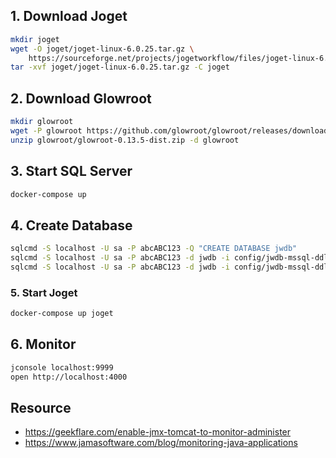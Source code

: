 ## 1. Download Joget

```bash
mkdir joget
wget -O joget/joget-linux-6.0.25.tar.gz \
    https://sourceforge.net/projects/jogetworkflow/files/joget-linux-6.0.25.tar.gz/download
tar -xvf joget/joget-linux-6.0.25.tar.gz -C joget
```

## 2. Download Glowroot

```bash
mkdir glowroot
wget -P glowroot https://github.com/glowroot/glowroot/releases/download/v0.13.5/glowroot-0.13.5-dist.zip
unzip glowroot/glowroot-0.13.5-dist.zip -d glowroot
```

## 3. Start SQL Server

```bash
docker-compose up
```

## 4. Create Database

```bash
sqlcmd -S localhost -U sa -P abcABC123 -Q "CREATE DATABASE jwdb"
sqlcmd -S localhost -U sa -P abcABC123 -d jwdb -i config/jwdb-mssql-ddl.sql
sqlcmd -S localhost -U sa -P abcABC123 -d jwdb -i config/jwdb-mssql-ddl.sql
```

### 5. Start Joget

```bash
docker-compose up joget
```

## 6. Monitor

```bash
jconsole localhost:9999
open http://localhost:4000
```

## Resource

- https://geekflare.com/enable-jmx-tomcat-to-monitor-administer
- https://www.jamasoftware.com/blog/monitoring-java-applications